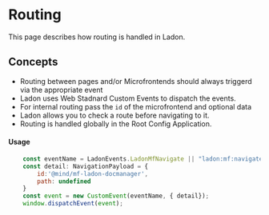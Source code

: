 # Routing
This page describes how routing is handled in Ladon.


## Concepts
+ Routing between pages and/or Microfrontends should always triggerd via the appropriate event
+ Ladon uses Web Stadnard Custom Events to dispatch the events.
+ For internal routing pass the `id` of the microfrontend and optional data 
+ Ladon allows you to check a route before navigating to it.
+ Routing is handled globally in the Root Config Application. 


#### Usage

```javascript
    const eventName = LadonEvents.LadonMfNavigate || "ladon:mf:navigate";
    const detail: NavigationPayload = {
        id:'@mind/mf-ladon-docmanager',
        path: undefined
    }   
    const event = new CustomEvent(eventName, { detail});
    window.dispatchEvent(event);
```
